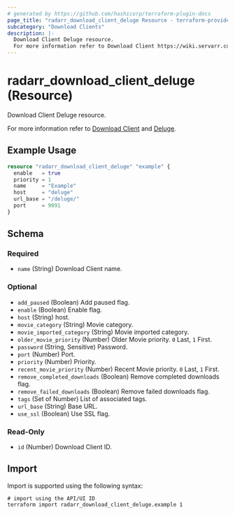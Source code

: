 ```yaml
---
# generated by https://github.com/hashicorp/terraform-plugin-docs
page_title: "radarr_download_client_deluge Resource - terraform-provider-radarr"
subcategory: "Download Clients"
description: |-
  Download Client Deluge resource.
  For more information refer to Download Client https://wiki.servarr.com/radarr/settings#download-clients and Deluge https://wiki.servarr.com/radarr/supported#deluge.
---
```


# radarr_download_client_deluge (Resource)

<!-- subcategory:Download Clients -->Download Client Deluge resource.
For more information refer to [Download Client](https://wiki.servarr.com/radarr/settings#download-clients) and [Deluge](https://wiki.servarr.com/radarr/supported#deluge).

## Example Usage

```terraform
resource "radarr_download_client_deluge" "example" {
  enable   = true
  priority = 1
  name     = "Example"
  host     = "deluge"
  url_base = "/deluge/"
  port     = 9091
}
```

<!-- schema generated by tfplugindocs -->
## Schema

### Required

- `name` (String) Download Client name.

### Optional

- `add_paused` (Boolean) Add paused flag.
- `enable` (Boolean) Enable flag.
- `host` (String) host.
- `movie_category` (String) Movie category.
- `movie_imported_category` (String) Movie imported category.
- `older_movie_priority` (Number) Older Movie priority. `0` Last, `1` First.
- `password` (String, Sensitive) Password.
- `port` (Number) Port.
- `priority` (Number) Priority.
- `recent_movie_priority` (Number) Recent Movie priority. `0` Last, `1` First.
- `remove_completed_downloads` (Boolean) Remove completed downloads flag.
- `remove_failed_downloads` (Boolean) Remove failed downloads flag.
- `tags` (Set of Number) List of associated tags.
- `url_base` (String) Base URL.
- `use_ssl` (Boolean) Use SSL flag.

### Read-Only

- `id` (Number) Download Client ID.

## Import

Import is supported using the following syntax:

```shell
# import using the API/UI ID
terraform import radarr_download_client_deluge.example 1
```
